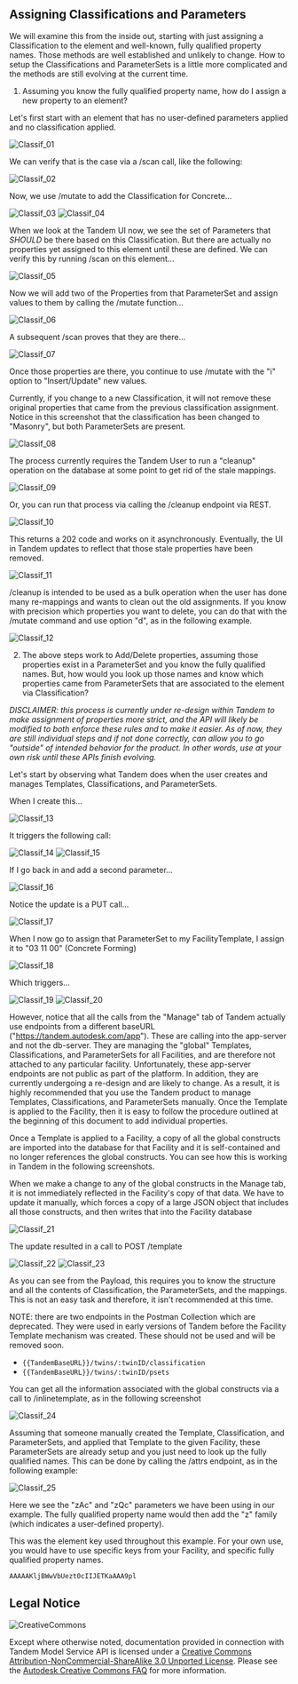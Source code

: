 ## Assigning Classifications and Parameters

We will examine this from the inside out, starting with just assigning a Classification to the element and well-known, fully qualified property names.  Those methods are well established and unlikely to change.  How to setup the Classifications and ParameterSets is a little more complicated and the methods are still evolving at the current time.

1. Assuming you know the fully qualified property name, how do I assign a new property to an element?

Let's first start with an element that has no user-defined parameters applied and no classification applied.

![Classif_01](./img/classif_01.png)

We can verify that is the case via a /scan call, like the following:

![Classif_02](./img/classif_02.png)

Now, we use /mutate to add the Classification for Concrete...

![Classif_03](./img/classif_03.png)
![Classif_04](./img/classif_04.png)

When we look at the Tandem UI now, we see the set of Parameters that *SHOULD* be there based on this Classification.  But there are actually no properties yet assigned to this element until these are defined.  We can verify this by running /scan on this element...

![Classif_05](./img/classif_05.png)

Now we will add two of the Properties from that ParameterSet and assign values to them by calling the /mutate function...

![Classif_06](./img/classif_06.png)

A subsequent /scan proves that they are there...

![Classif_07](./img/classif_07.png)

Once those properties are there, you continue to use /mutate with the "i" option to "Insert/Update" new values.

Currently, if you change to a new Classification, it will not remove these original properties that came from the previous classification assignment.  Notice in this screenshot that the classification has been changed to "Masonry", but both ParameterSets are present.

![Classif_08](./img/classif_08.png)

The process currently requires the Tandem User to run a "cleanup" operation on the database at some point to get rid of the stale mappings.

![Classif_09](./img/classif_09.png)

Or, you can run that process via calling the /cleanup endpoint via REST.

![Classif_10](./img/classif_10.png)

This returns a 202 code and works on it asynchronously.  Eventually, the UI in Tandem updates to reflect that those stale properties have been removed.

![Classif_11](./img/classif_11.png)

/cleanup is intended to be used as a bulk operation when the user has done many re-mappings and wants to clean out the old assignments.  If you know with precision which properties you want to delete, you can do that with the /mutate command and use option "d", as in the following example.

![Classif_12](./img/classif_12.png)

2. The above steps work to Add/Delete properties, assuming those properties exist in a ParameterSet and you know the fully qualified names.  But, how would you look up those names and know which properties came from ParameterSets that are associated to the element via Classification?

_DISCLAIMER:  this process is currently under re-design within Tandem to make assignment of properties more strict, and the API will likely be modified to both enforce these rules and to make it easier.  As of now, they are still individual steps and if not done correctly, can allow you to go "outside" of intended behavior for the product.  In other words, use at your own risk until these APIs finish evolving._

Let's start by observing what Tandem does when the user creates and manages Templates, Classifications, and ParameterSets.

When I create this...

![Classif_13](./img/classif_13.png)

It triggers the following call:

![Classif_14](./img/classif_14.png)
![Classif_15](./img/classif_15.png)

If I go back in and add a second parameter...

![Classif_16](./img/classif_16.png)

Notice the update is a PUT call...

![Classif_17](./img/classif_17.png)

When I now go to assign that ParameterSet to my FacilityTemplate, I assign it to "03 11 00" (Concrete Forming)

![Classif_18](./img/classif_18.png)

Which triggers...

![Classif_19](./img/classif_19.png)
![Classif_20](./img/classif_20.png)

However, notice that all the calls from the "Manage" tab of Tandem actually use endpoints from a different baseURL ("https://tandem.autodesk.com/app").  These are calling into the app-server and not the db-server.  They are managing the "global" Templates, Classifications, and ParameterSets for all Facilities, and are therefore not attached to any particular facility.  Unfortunately, these app-server endpoints are not public as part of the platform.  In addition, they are currently undergoing a re-design and are likely to change.  As a result, it is highly recommended that you use the Tandem product to manage Templates, Classifications, and ParameterSets manually.  Once the Template is applied to the Facility, then it is easy to follow the procedure outlined at the beginning of this document to add individual properties.

Once a Template is applied to a Facility, a copy of all the global constructs are imported into the database for that Facility and it is self-contained and no longer references the global constructs.  You can see how this is working in Tandem in the following screenshots.

When we make a change to any of the global constructs in the Manage tab, it is not immediately reflected in the Facility's copy of that data.  We have to update it manually, which forces a copy of a large JSON object that includes all those constructs, and then writes that into the Facility database

![Classif_21](./img/classif_21.png)

The update resulted in a call to POST /template

![Classif_22](./img/classif_22.png)
![Classif_23](./img/classif_23.png)

As you can see from the Payload, this requires you to know the structure and all the contents of Classification, the ParameterSets, and the mappings.  This is not an easy task and therefore, it isn't recommended at this time.

NOTE: there are two endpoints in the Postman Collection which are deprecated.  They were used in early versions of Tandem before the Facility Template mechanism was created.  These should not be used and will be removed soon.
- `{{TandemBaseURL}}/twins/:twinID/classification`  
- `{{TandemBaseURL}}/twins/:twinID/psets`  

You can get all the information associated with the global constructs via a call to /inlinetemplate, as in the following screenshot

![Classif_24](./img/classif_24.png)

Assuming that someone manually created the Template, Classification, and ParameterSets, and applied that Template to the given Facility, these ParameterSets are already setup and you just need to look up the fully qualified names. This can be done by calling the /attrs endpoint, as in the following example:

![Classif_25](./img/classif_25.png)

Here we see the "zAc" and "zQc" parameters we have been using in our example.  The fully qualified property name would then add the "z" family (which indicates a user-defined property).




This was the element key used throughout this example.  For your own use, you would have to use specific keys from your Facility, and specific fully qualified property names.

`AAAAAKljBWwVbUezt0cIIJETKaAAA9pl`


## Legal Notice

![CreativeCommons](./img/CreativeCommons.png)

Except where otherwise noted, documentation provided in connection with Tandem Model Service API is licensed under a [Creative Commons Attribution-NonCommercial-ShareAlike 3.0 Unported License](https://creativecommons.org/licenses/by-nc-sa/3.0/). Please see the [Autodesk Creative Commons FAQ](https://knowledge.autodesk.com/customer-service/share-the-knowledge) for more information.
